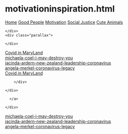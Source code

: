 
# motivationinspiration.html
<!DOCTYPE html>
<html lang="en">
<head>
  <meta charset="UTF-8">
  <meta name="viewport" content="width=device-width, initial-scale=1.0">
  <link rel="stylesheet" href="https://maxcdn.bootstrapcdn.com/bootstrap/4.0.0/css/bootstrap.min.css"
  integrity="sha384-Gn5384xqQ1aoWXA+058RXPxPg6fy4IWvTNh0E263XmFcJlSAwiGgFAW/dAiS6JXm" crossorigin="anonymous">
  <link rel="stylesheet" href="motivation.css">
  <title>motivation</title>
</head>
<body>
<section>
  <div class="topnav">
    <a class="active" href="index.html">Home</a>
    <a href="goodPeople.html">Good People</a>
    <a href="motivation.html">Motivation</a>
    <a href="socialJustice.html">Social Justice</a>
    <a href="animals.html">Cute Animals</a>
  </div>
</section>
  <div class="container">
    <div class="sliding-background">

    </div>
    <div class="parallax">

    </div>
<section>
  <div class="stories">

  <section>
    <div class="stories">
      <a target="_link">
        <div class="content1">
          <a href="https://247sports.com/college/maryland/Article/Maryland-football-Big-Ten-COVID-19-testing-149618687/">Covid in MaryLand</a>
        </div>
        <div class="content2">
          <a href="https://www.vulture.com/article/michaela-coel-i-may-destroy-you.html">michaela-coel-i-may-destroy-you</a>
        </div>
        <div class="content3">
          <a href="https://i0.wp.com/miss-mental.com/wp-content/uploads/2019/11/I-am-stronger-than-my-strongest-excuse-640x1024.png?resize=320%2C512&ssl=1"></a>
        </div>
        <div class="content4">
          <a href="https://www.theatlantic.com/politics/archive/2020/04/jacinda-ardern-new-zealand-leadership-coronavirus/610237/">jacinda-ardern-new-zealand-leadership-coronavirus</a>
        </div>
        <div class="content5">
          <a href="https://www.washingtonpost.com/world/europe/angela-merkel-coronavirus-legacy/2020/07/16/fab207c2-c5d1-11ea-a825-8722004e4150_story.html">angela-merkel-coronavirus-legacy</a>
        </div>
        <div class="content6">
    <a target="_link">
    <div class="left d-flex justify-content-center align-items-center">
      <a href="https://247sports.com/college/maryland/Article/Maryland-football-Big-Ten-COVID-19-testing-149618687/" class="button2">Covid in MaryLand</a>

        </div>

    </div>
</div>
</section>

      </a>
<section>

    </div>
  <div class="left d-flex justify-content-center align-items-center">
    <a href="https://www.vulture.com/article/michaela-coel-i-may-destroy-you.html" class="button2">michaela-coel-i-may-destroy-you</a>

</section>

  </section>
<section>
  <div class="left d-flex justify-content-center align-items-center">
    <a href="https://www.theatlantic.com/politics/archive/2020/04/jacinda-ardern-new-zealand-leadership-coronavirus/610237/" class="button2">jacinda-ardern-new-zealand-leadership-coronavirus</a>
</section>

<section>

  <div class="left d-flex justify-content-center align-items-center">
    <a href="https://www.washingtonpost.com/world/europe/angela-merkel-coronavirus-legacy/2020/07/16/fab207c2-c5d1-11ea-a825-8722004e4150_story.html" class="button2">angela-merkel-coronavirus-legacy</a>

</section>

  <div class="parallax">

  </div>

</div>
